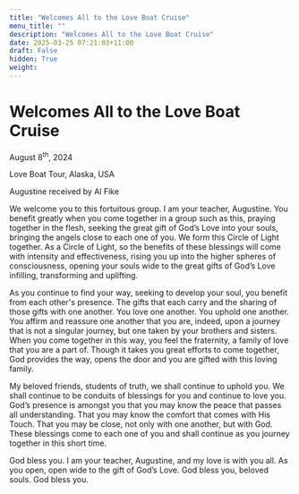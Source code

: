 ```yaml
---
title: "Welcomes All to the Love Boat Cruise"
menu_title: ""
description: "Welcomes All to the Love Boat Cruise"
date: 2025-03-25 07:21:03+11:00
draft: False
hidden: True
weight:
---
```

# Welcomes All to the Love Boat Cruise

August 8<sup>th</sup>, 2024

Love Boat Tour, Alaska, USA

Augustine received by Al Fike

We welcome you to this fortuitous group. I am your teacher, Augustine. You benefit greatly when you come together in a group such as this, praying together in the flesh, seeking the great gift of God’s Love into your souls, bringing the angels close to each one of you. We form this Circle of Light together. As a Circle of Light, so the benefits of these blessings will come with intensity and effectiveness, rising you up into the higher spheres of consciousness, opening your souls wide to the great gifts of God’s Love infilling, transforming and uplifting.

As you continue to find your way, seeking to develop your soul, you benefit from each other's presence. The gifts that each carry and the sharing of those gifts with one another. You love one another. You uphold one another. You affirm and reassure one another that you are, indeed, upon a journey that is not a singular journey, but one taken by your brothers and sisters. When you come together in this way, you feel the fraternity, a family of love that you are a part of. Though it takes you great efforts to come together, God provides the way, opens the door and you are gifted with this loving family.

My beloved friends, students of truth, we shall continue to uphold you. We shall continue to be conduits of blessings for you and continue to love you. God’s presence is amongst you that you may know the peace that passes all understanding. That you may know the comfort that comes with His Touch. That you may be close, not only with one another, but with God. These blessings come to each one of you and shall continue as you journey together in this short time.

God bless you. I am your teacher, Augustine, and my love is with you all. As you open, open wide to the gift of God’s Love. God bless you, beloved souls. God bless you.
